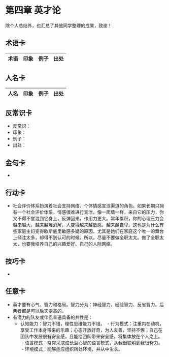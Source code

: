 # 第四章 英才论
除个人总结外，也汇总了其他同学整理的成果，致谢！
## 术语卡
|术语|印象|例子|出处|
|:---:|---|---|---|

## 人名卡
|人名|印象|例子|出处|
|:---:|---|---|---|

## 反常识卡
- 反常识：
- 印象：
- 例子：
- 出处：

## 金句卡
- 

## 行动卡
- 社会评价体系扮演着社会支持网络、个体情感宣泄渠道的角色。如果长期只拥有一个社会评价体系，情感很难进行宣泄。像一面墙一样，来自它的压力，你又不得不宣泄到它身上，反弹回来，作用力更大。常年累积，你的心理压力会越来越大，越来越难消解，人变得越来越敏感，越来越自卑。这也是为什么有些家庭主妇变得歇斯底里敏感多疑的原因，尤其是她们在家庭这个唯一的舞台上倾注太多，却得不到认可的时候。所以，尽量不要做全职太太。做了全职太太，也要我培养自己的兴趣爱好、自己的人际网络。

## 技巧卡
- 

## 任意卡
- 英才要有心气、智力和格局。智力分为：神经智力、经验智力、反省智力。后两者都是可以后天提高的。
- 有潜力的队友或伴侣普遍具备的共性是：
  - 认知能力：智力不错，理性思维能力不错。
  - 行为模式：注重内在动机，享受工作本身带来的乐趣；心态开放好奇，为人友善，坚持不懈；自己在团队中发展很有安全感，且能给团队带来安全感，将集体放在个人之上。
  - 语言模式：常常采取成长型心智的语言模式，从我很聪明到我很努力。
  - 环境模式：能够适应组织所处环境，并从中生长。
  
